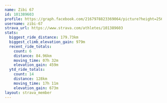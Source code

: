 ```yaml
---
name: Zibi 67
id: 101389603
profile: https://graph.facebook.com/2167978823369064/picture?height=256&width=256
username: zibi-67
strava_url: https://www.strava.com/athletes/101389603
stats:
  biggest_ride_distance: 179.73km
  biggest_climb_elevation_gain: 979m
  recent_ride_totals:
    count: 6
    distance: 84.96km
    moving_time: 07h 32m
    elevation_gain: 459m
  ytd_ride_totals:
    count: 14
    distance: 128km
    moving_time: 17h 11m
    elevation_gain: 673m
layout: strava_member
--- 
```

